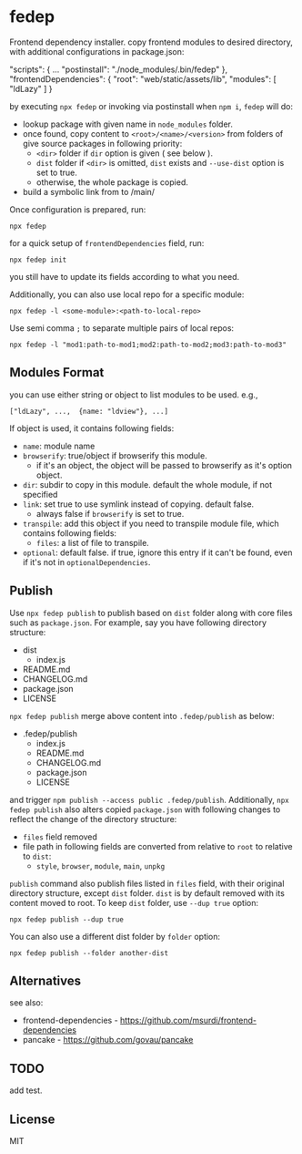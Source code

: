 # fedep

Frontend dependency installer. copy frontend modules to desired directory, with additional configurations in package.json:

  "scripts": {
    ...
    "postinstall": "./node_modules/.bin/fedep"
  },
  "frontendDependencies": {
    "root": "web/static/assets/lib",
    "modules": [ "ldLazy" ]
  }


by executing `npx fedep` or invoking via postinstall when `npm i`, `fedep` will do:

  - lookup package with given name in `node_modules` folder.
  - once found, copy content to `<root>/<name>/<version>` from folders of give source packages in following priority:
    - `<dir>` folder if `dir` option is given ( see below ).
    - `dist` folder if `<dir>` is omitted, `dist` exists and `--use-dist` option is set to true.
    - otherwise, the whole package is copied.
  - build a symbolic link from <version> to /main/


Once configuration is prepared, run:

    npx fedep


for a quick setup of `frontendDependencies` field, run:

    npx fedep init

you still have to update its fields according to what you need.


Additionally, you can also use local repo for a specific module:

    npx fedep -l <some-module>:<path-to-local-repo>

Use semi comma `;` to separate multiple pairs of local repos:

    npx fedep -l "mod1:path-to-mod1;mod2:path-to-mod2;mod3:path-to-mod3"


## Modules Format

you can use either string or object to list modules to be used. e.g.,

    ["ldLazy", ...,  {name: "ldview"}, ...]


If object is used, it contains following fields:

 - `name`: module name
 - `browserify`: true/object if browserify this module.
   - if it's an object, the object will be passed to browserify as it's option object.
 - `dir`: subdir to copy in this module. default the whole module, if not specified
 - `link`: set true to use symlink instead of copying. default false.
   - always false if `browserify` is set to true.
 - `transpile`: add this object if you need to transpile module file, which contains following fields:
   - `files`: a list of file to transpile.
 - `optional`: default false. if true, ignore this entry if it can't be found, even if it's not in `optionalDependencies`.


## Publish

Use `npx fedep publish` to publish based on `dist` folder along with core files such as `package.json`. For example, say you have following directory structure:

 - dist
   - index.js
 - README.md
 - CHANGELOG.md
 - package.json
 - LICENSE

`npx fedep publish` merge above content into `.fedep/publish` as below:

 - .fedep/publish
   - index.js
   - README.md
   - CHANGELOG.md
   - package.json
   - LICENSE

and trigger `npm publish --access public .fedep/publish`. Additionally, `npx fedep publish` also alters copied `package.json` with following changes to reflect the change of the directory structure:

 - `files` field removed
 - file path in following fields are converted from relative to `root` to relative to `dist`:
   - `style`, `browser`, `module`, `main`, `unpkg`

`publish` command also publish files listed in `files` field, with their original directory structure, except `dist` folder. `dist` is by default removed with its content moved to root. To keep `dist` folder, use `--dup true` option:

    npx fedep publish --dup true

You can also use a different dist folder by `folder` option:

    npx fedep publish --folder another-dist



## Alternatives

see also: 
 - frontend-dependencies - https://github.com/msurdi/frontend-dependencies
 - pancake - https://github.com/govau/pancake


## TODO

add test.


## License

MIT
